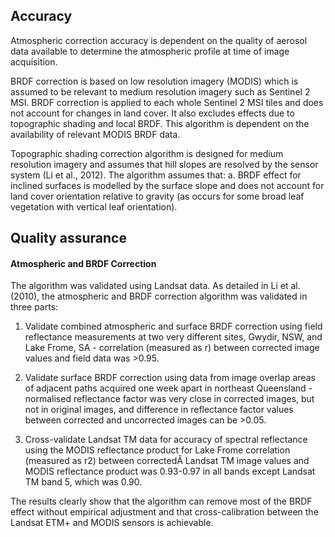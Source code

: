 ## Accuracy

Atmospheric correction accuracy is dependent on the quality of aerosol data available to determine the atmospheric profile at time of image acquisition.

BRDF correction is based on low resolution imagery (MODIS) which is assumed to be relevant to medium resolution imagery such as Sentinel 2 MSI. BRDF correction is applied to each whole Sentinel 2 MSI tiles and does not account for changes in land cover. It also excludes effects due to topographic shading and local BRDF. This algorithm is dependent on the availability of relevant MODIS BRDF data.

Topographic shading correction algorithm is designed for medium resolution imagery and assumes that hill slopes are resolved by the sensor system (Li et al., 2012). The algorithm assumes that: a. BRDF effect for inclined surfaces is modelled by the surface slope and does not account for land cover orientation relative to gravity (as occurs for some broad leaf vegetation with vertical leaf orientation).

## Quality assurance

#### Atmospheric and BRDF Correction

The algorithm was validated using Landsat data. As detailed in Li et al. (2010), the atmospheric and BRDF correction algorithm was validated in three parts:

1) Validate combined atmospheric and surface BRDF correction using field reflectance measurements at two very different sites, Gwydir, NSW, and Lake Frome, SA - correlation (measured as r) between corrected image values and field data was >0.95.

2) Validate surface BRDF correction using data from image overlap areas of adjacent paths acquired one week apart in northeast Queensland - normalised reflectance factor was very close in corrected images, but not in original images, and difference in reflectance factor values between corrected and uncorrected images can be >0.05.

3) Cross-validate Landsat TM data for accuracy of spectral reflectance using the MODIS reflectance product for Lake Frome correlation (measured as r2) between correctedÂ Landsat TM image values and MODIS reflectance product was 0.93-0.97 in all bands except Landsat TM band 5, which was 0.90.

The results clearly show that the algorithm can remove most of the BRDF effect without empirical adjustment and that cross-calibration between the Landsat ETM+ and MODIS sensors is achievable.

